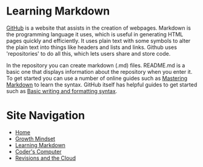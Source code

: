 # Learning Markdown
[GitHub](https://github.com/) is a website that assists in the creation of webpages. Markdown is the programming language it uses, which is useful in generating HTML pages quickly and efficiently. It uses plain text with some symbols to alter the plain text into things like headers and lists and links. Github uses 'repositories' to do all this, which lets users share and store code. 

In the repository you can create markdown (.md) files. README.md is a basic one that displays information about the repository when you enter it. To get started you can use a number of online guides such as [Mastering Markdown](https://guides.github.com/features/mastering-markdown/) to learn the syntax. GitHub itself has helpful guides to get started such as [Basic writing and formatting syntax](https://docs.github.com/en/github/writing-on-github/getting-started-with-writing-and-formatting-on-github/basic-writing-and-formatting-syntax).

# Site Navigation 
- [Home](README.md)
- [Growth Mindset](Growth_Mindset.md)
- [Learning Markdown](Learning_Markdown.md)
- [Coder's Computer](Coders_Computer.md)
- [Revisions and the Cloud](Revisions_and_the_Cloud.md)
